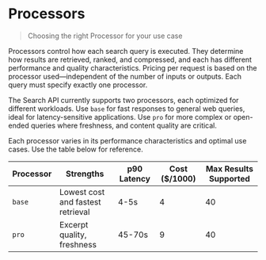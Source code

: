 # Processors

> Choosing the right Processor for your use case

Processors control how each search query is executed. They determine how results are retrieved, ranked, and compressed,
and each has different performance and quality characteristics.
Pricing per request is based on the processor used—independent of the number of inputs or outputs. Each query must specify exactly one processor.

The Search API currently supports two processors, each optimized for different workloads.
Use `base` for fast responses to general web queries, ideal for latency-sensitive applications.
Use `pro` for more complex or open-ended queries where freshness, and content quality are critical.

Each processor varies in its performance characteristics and optimal use cases. Use the table below for reference.

| Processor | Strengths                         | p90 Latency | Cost (\$/1000) | Max Results Supported |
| --------- | --------------------------------- | ----------- | -------------- | --------------------- |
| `base`    | Lowest cost and fastest retrieval | 4-5s        | 4              | 40                    |
| `pro`     | Excerpt quality, freshness        | 45-70s      | 9              | 40                    |
